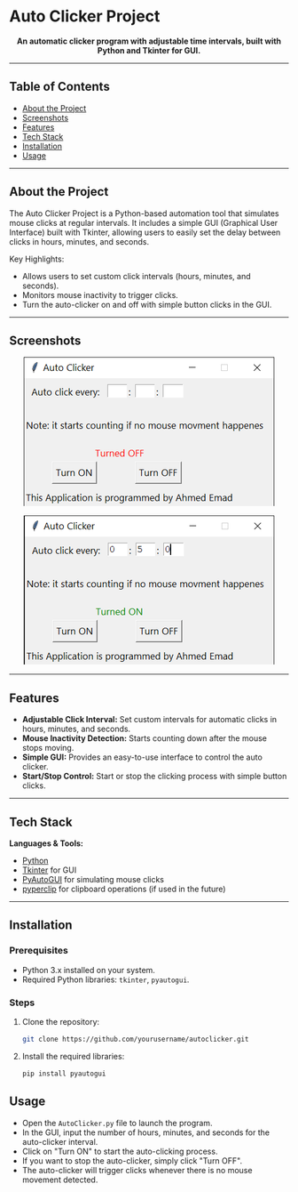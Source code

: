 # Auto Clicker Project

<p align="center"><strong>An automatic clicker program with adjustable time intervals, built with Python and Tkinter for GUI.</strong></p>

---

## Table of Contents

- [About the Project](#about-the-project)
- [Screenshots](#screenshots)
- [Features](#features)
- [Tech Stack](#tech-stack)
- [Installation](#installation)
- [Usage](#usage)

---

## About the Project

The Auto Clicker Project is a Python-based automation tool that simulates mouse clicks at regular intervals. It includes a simple GUI (Graphical User Interface) built with Tkinter, allowing users to easily set the delay between clicks in hours, minutes, and seconds.

Key Highlights:

- Allows users to set custom click intervals (hours, minutes, and seconds).
- Monitors mouse inactivity to trigger clicks.
- Turn the auto-clicker on and off with simple button clicks in the GUI.

---

## Screenshots

<p align="center">
    <img src="https://github.com/AhmedEmadh/all_projects/blob/master/Python%20Projects/Auto%20Clicker/Screenshot-1.png" alt="Project Screenshot" style="max-width: 100%;">
</p>
<p align="center">
    <img src="https://github.com/AhmedEmadh/all_projects/blob/master/Python%20Projects/Auto%20Clicker/Screenshot-2.png" alt="Project Screenshot" style="max-width: 100%;">
</p>

---

## Features

<ul>
    <li><strong>Adjustable Click Interval:</strong> Set custom intervals for automatic clicks in hours, minutes, and seconds.</li>
    <li><strong>Mouse Inactivity Detection:</strong> Starts counting down after the mouse stops moving.</li>
    <li><strong>Simple GUI:</strong> Provides an easy-to-use interface to control the auto clicker.</li>
    <li><strong>Start/Stop Control:</strong> Start or stop the clicking process with simple button clicks.</li>
</ul>

---

## Tech Stack

<p><strong>Languages & Tools:</strong></p>
<ul>
    <li><a href="https://www.python.org/">Python</a></li>
    <li><a href="https://docs.python.org/3/library/tkinter.html">Tkinter</a> for GUI</li>
    <li><a href="https://pyautogui.readthedocs.io/">PyAutoGUI</a> for simulating mouse clicks</li>
    <li><a href="https://pypi.org/project/pyperclip/">pyperclip</a> for clipboard operations (if used in the future)</li>
</ul>

---

## Installation

### Prerequisites

- Python 3.x installed on your system.
- Required Python libraries: `tkinter`, `pyautogui`.

### Steps

1. Clone the repository:
   
   ```bash
   git clone https://github.com/yourusername/autoclicker.git
   ```

2. Install the required libraries:
   
   ```bash
   pip install pyautogui
   ```

## Usage

- Open the `AutoClicker.py` file to launch the program.
- In the GUI, input the number of hours, minutes, and seconds for the auto-clicker interval.
- Click on "Turn ON" to start the auto-clicking process.
- If you want to stop the auto-clicker, simply click "Turn OFF".
- The auto-clicker will trigger clicks whenever there is no mouse movement detected.
